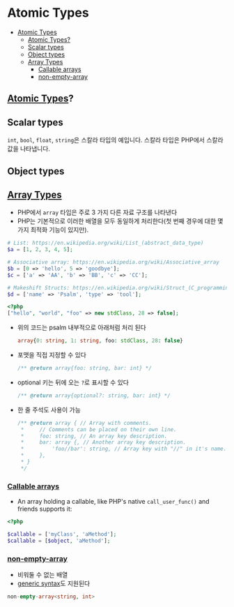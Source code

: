 # Atomic Types

- [Atomic Types](#atomic-types)
    - [Atomic Types?](#atomic-types-1)
    - [Scalar types](#scalar-types)
    - [Object types](#object-types)
    - [Array Types](#array-types)
        - [Callable arrays](#callable-arrays)
        - [non-empty-array](#non-empty-array)

## [Atomic Types](https://psalm.dev/docs/annotating_code/type_syntax/atomic_types/)?

## Scalar types

`int`, `bool`, `float`, `string`은 스칼라 타입의 예입니다.
스칼라 타입은 PHP에서 스칼라 값을 나타냅니다.

## Object types

## [Array Types](https://psalm.dev/docs/annotating_code/type_syntax/array_types/)

- PHP에서 `array` 타입은 주로 3 가지 다른 자료 구조를 나타낸다
- PHP는 기본적으로 이러한 배열을 모두 동일하게 처리한다(첫 번째 경우에 대한 몇 가지 최적화 기능이 있지만).

```php
# List: https://en.wikipedia.org/wiki/List_(abstract_data_type)
$a = [1, 2, 3, 4, 5];

# Associative array: https://en.wikipedia.org/wiki/Associative_array
$b = [0 => 'hello', 5 => 'goodbye'];
$c = ['a' => 'AA', 'b' => 'BB', 'c' => 'CC'];

# Makeshift Structs: https://en.wikipedia.org/wiki/Struct_(C_programming_language)
$d = ['name' => 'Psalm', 'type' => 'tool'];
```

```php
<?php
["hello", "world", "foo" => new stdClass, 28 => false];
```

- 위의 코드는 psalm 내부적으로 아래처럼 처리 된다

    ```php
    array{0: string, 1: string, foo: stdClass, 28: false}
    ```

- 포맷을 직접 지정할 수 있다

    ```php
    /** @return array{foo: string, bar: int} */
    ```

- optional 키는 뒤에 오는 `?`로 표시할 수 있다

    ```php
    /** @return array{optional?: string, bar: int} */
    ```

- 한 줄 주석도 사용이 가능

    ```php
    /** @return array { // Array with comments.
     *     // Comments can be placed on their own line. 
     *     foo: string, // An array key description.
     *     bar: array {, // Another array key description.
     *         'foo//bar': string, // Array key with "//" in it's name.
     *     },
     * }
     */
    ```

### [Callable arrays](https://psalm.dev/docs/annotating_code/type_syntax/array_types/#callable-arrays)

- An array holding a callable, like PHP's native `call_user_func()` and friends supports it:

```php
<?php

$callable = ['myClass', 'aMethod'];
$callable = [$object, 'aMethod'];
```

### [non-empty-array](https://psalm.dev/docs/annotating_code/type_syntax/array_types/#non-empty-array)

- 비워둘 수 없는 배열
- [generic syntax](https://psalm.dev/docs/annotating_code/type_syntax/array_types/#generic-arrays)도 지원된다

```php
non-empty-array<string, int>
```
